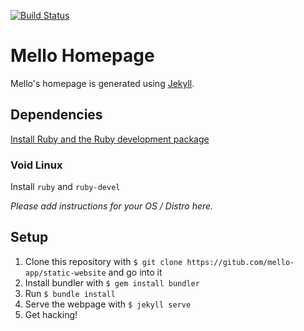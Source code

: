 [![Build Status](https://travis-ci.com/Mello-App/static-website.svg?branch=master)](https://travis-ci.com/Mello-App/static-website)

# Mello Homepage
Mello's homepage is generated using [Jekyll](https://jekyllrb.com).

## Dependencies
[Install Ruby and the Ruby development package](https://www.ruby-lang.org/en/documentation/installation/)

### Void Linux
Install `ruby` and `ruby-devel`

*Please add instructions for your OS / Distro here.*

## Setup
1. Clone this repository with `$ git clone https://gitub.com/mello-app/static-website` and go into it
2. Install bundler with `$ gem install bundler`
3. Run `$ bundle install`
4. Serve the webpage with `$ jekyll serve`
5. Get hacking!

